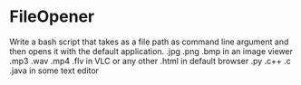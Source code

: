 # FileOpener
Write a bash script that takes as a file path as command line argument and then opens it with the default application.
.jpg .png .bmp in an image viewer
.mp3 .wav .mp4 .flv in VLC or any other
.html in default browser
.py .c++ .c .java in some text editor
